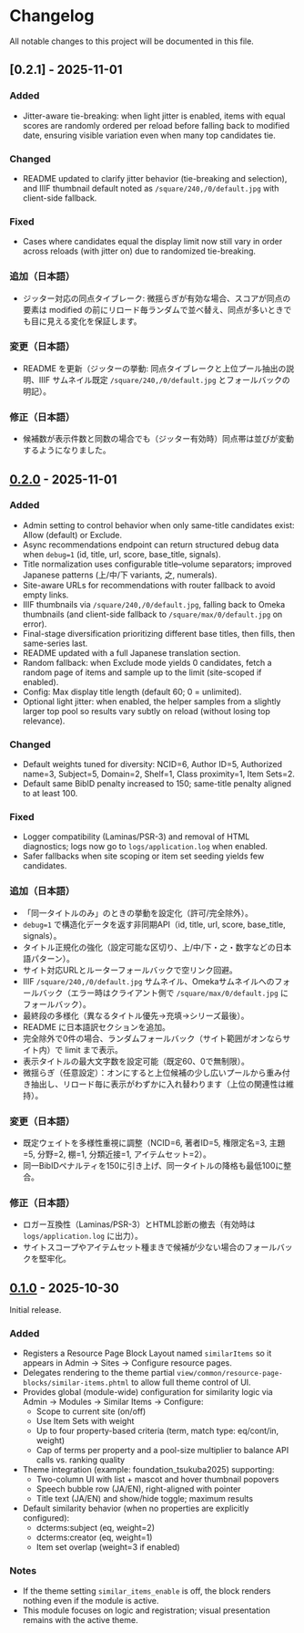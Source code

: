 # Changelog

All notable changes to this project will be documented in this file.

## [0.2.1] - 2025-11-01

### Added
- Jitter-aware tie-breaking: when light jitter is enabled, items with equal scores are randomly ordered per reload before falling back to modified date, ensuring visible variation even when many top candidates tie.

### Changed
- README updated to clarify jitter behavior (tie-breaking and selection), and IIIF thumbnail default noted as `/square/240,/0/default.jpg` with client-side fallback.

### Fixed
- Cases where candidates equal the display limit now still vary in order across reloads (with jitter on) due to randomized tie-breaking.

### 追加（日本語）
- ジッター対応の同点タイブレーク: 微揺らぎが有効な場合、スコアが同点の要素は modified の前にリロード毎ランダムで並べ替え、同点が多いときでも目に見える変化を保証します。

### 変更（日本語）
- README を更新（ジッターの挙動: 同点タイブレークと上位プール抽出の説明、IIIF サムネイル既定 `/square/240,/0/default.jpg` とフォールバックの明記）。

### 修正（日本語）
- 候補数が表示件数と同数の場合でも（ジッター有効時）同点帯は並びが変動するようになりました。

## [0.2.0] - 2025-11-01

### Added
- Admin setting to control behavior when only same-title candidates exist: Allow (default) or Exclude.
- Async recommendations endpoint can return structured debug data when `debug=1` (id, title, url, score, base_title, signals).
- Title normalization uses configurable title–volume separators; improved Japanese patterns (上/中/下 variants, 之, numerals).
- Site-aware URLs for recommendations with router fallback to avoid empty links.
- IIIF thumbnails via `/square/240,/0/default.jpg`, falling back to Omeka thumbnails (and client-side fallback to `/square/max/0/default.jpg` on error).
- Final-stage diversification prioritizing different base titles, then fills, then same-series last.
- README updated with a full Japanese translation section.
- Random fallback: when Exclude mode yields 0 candidates, fetch a random page of items and sample up to the limit (site-scoped if enabled).
- Config: Max display title length (default 60; 0 = unlimited).
- Optional light jitter: when enabled, the helper samples from a slightly larger top pool so results vary subtly on reload (without losing top relevance).

### Changed
- Default weights tuned for diversity: NCID=6, Author ID=5, Authorized name=3, Subject=5, Domain=2, Shelf=1, Class proximity=1, Item Sets=2.
- Default same BibID penalty increased to 150; same-title penalty aligned to at least 100.

### Fixed
- Logger compatibility (Laminas/PSR-3) and removal of HTML diagnostics; logs now go to `logs/application.log` when enabled.
- Safer fallbacks when site scoping or item set seeding yields few candidates.

### 追加（日本語）
- 「同一タイトルのみ」のときの挙動を設定化（許可/完全除外）。
- `debug=1` で構造化データを返す非同期API（id, title, url, score, base_title, signals）。
- タイトル正規化の強化（設定可能な区切り、上/中/下・之・数字などの日本語パターン）。
- サイト対応URLとルーターフォールバックで空リンク回避。
- IIIF `/square/240,/0/default.jpg` サムネイル、Omekaサムネイルへのフォールバック（エラー時はクライアント側で `/square/max/0/default.jpg` にフォールバック）。
- 最終段の多様化（異なるタイトル優先→充填→シリーズ最後）。
- README に日本語訳セクションを追加。
- 完全除外で0件の場合、ランダムフォールバック（サイト範囲がオンならサイト内）で limit まで表示。
- 表示タイトルの最大文字数を設定可能（既定60、0で無制限）。
- 微揺らぎ（任意設定）：オンにすると上位候補の少し広いプールから重み付き抽出し、リロード毎に表示がわずかに入れ替わります（上位の関連性は維持）。

### 変更（日本語）
- 既定ウェイトを多様性重視に調整（NCID=6, 著者ID=5, 権限定名=3, 主題=5, 分野=2, 棚=1, 分類近接=1, アイテムセット=2）。
- 同一BibIDペナルティを150に引き上げ、同一タイトルの降格も最低100に整合。

### 修正（日本語）
- ロガー互換性（Laminas/PSR-3）とHTML診断の撤去（有効時は `logs/application.log` に出力）。
- サイトスコープやアイテムセット種まきで候補が少ない場合のフォールバックを堅牢化。

## [0.1.0] - 2025-10-30
Initial release.

### Added
- Registers a Resource Page Block Layout named `similarItems` so it appears in Admin → Sites → Configure resource pages.
- Delegates rendering to the theme partial `view/common/resource-page-blocks/similar-items.phtml` to allow full theme control of UI.
- Provides global (module-wide) configuration for similarity logic via Admin → Modules → Similar Items → Configure:
  - Scope to current site (on/off)
  - Use Item Sets with weight
  - Up to four property-based criteria (term, match type: eq/cont/in, weight)
  - Cap of terms per property and a pool-size multiplier to balance API calls vs. ranking quality
- Theme integration (example: foundation_tsukuba2025) supporting:
  - Two-column UI with list + mascot and hover thumbnail popovers
  - Speech bubble row (JA/EN), right-aligned with pointer
  - Title text (JA/EN) and show/hide toggle; maximum results
- Default similarity behavior (when no properties are explicitly configured):
  - dcterms:subject (eq, weight=2)
  - dcterms:creator (eq, weight=1)
  - Item set overlap (weight=3 if enabled)

### Notes
- If the theme setting `similar_items_enable` is off, the block renders nothing even if the module is active.
- This module focuses on logic and registration; visual presentation remains with the active theme.

[0.1.0]: https://github.com/wakitosh/SimilarItems/releases/tag/v0.1.0
[0.2.0]: https://github.com/wakitosh/SimilarItems/releases/tag/v0.2.0
